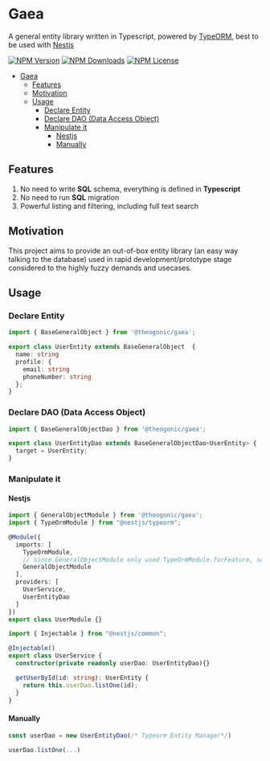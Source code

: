# Gaea
A general entity library written in Typescript, powered by [TypeORM](https://github.com/typeorm/typeorm), best to be used with 
[Nestjs](https://nestjs.com)


[![NPM Version](http://img.shields.io/npm/v/@theogonic/gaea.svg?style=flat)](https://www.npmjs.org/package/@theogonic/gaea)
[![NPM Downloads](https://img.shields.io/npm/dm/@theogonic/gaea.svg?style=flat)](https://npmcharts.com/compare/@theogonic/gaea?minimal=true)
[![NPM License](https://img.shields.io/npm/l/all-contributors.svg?style=flat)](https://github.com/theogonic/gaea/blob/master/LICENSE)

- [Gaea](#gaea)
  - [Features](#features)
  - [Motivation](#motivation)
  - [Usage](#usage)
    - [Declare Entity](#declare-entity)
    - [Declare DAO (Data Access Object)](#declare-dao-data-access-object)
    - [Manipulate it](#manipulate-it)
      - [Nestjs](#nestjs)
      - [Manually](#manually)

## Features
1. No need to write **SQL** schema, everything is defined in **Typescript**
2. No need to run **SQL** migration
3. Powerful listing and filtering, including full text search

## Motivation
This project aims to provide an out-of-box entity library (an easy way talking to the database) used in rapid development/prototype stage considered to the highly fuzzy demands and usecases.

## Usage

### Declare Entity
```ts
import { BaseGeneralObject } from '@theogonic/gaea';

export class UserEntity extends BaseGeneralObject  {
  name: string
  profile: {
    email: string
    phoneNumber: string
  };
}
```

### Declare DAO (Data Access Object)

```ts
import { BaseGeneralObjectDao } from '@theogonic/gaea';

export class UserEntityDao extends BaseGeneralObjectDao<UserEntity> {
  target = UserEntity;
}
```

### Manipulate it

#### Nestjs
```ts
import { GeneralObjectModule } from '@theogonic/gaea';
import { TypeOrmModule } from "@nestjs/typeorm";

@Module({
  imports: [
    TypeOrmModule,
    // since GeneralObjectModule only used TypeOrmModule.forFeature, so TypeOrmModle is required (epected to have proper database connection)
    GeneralObjectModule  
  ],
  providers: [
    UserService,
    UserEntityDao 
  ]
})
export class UserModule {}
```

```ts
import { Injectable } from "@nestjs/common";

@Injectable()
export class UserService {
  constructor(private readonly userDao: UserEntityDao){}

  getUserById(id: string): UserEntity {
    return this.userDao.listOne(id);
  }
}
```

#### Manually 
```ts
const userDao = new UserEntityDao(/* Typeorm Entity Manager*/) 

userDao.listOne(...)
```
